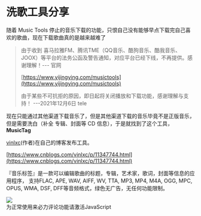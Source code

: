 # 洗歌工具分享

随着 Music Tools 停止的音乐下载的功能，只恨自己没有能够早点下载完自己喜欢的歌曲，现在下载歌曲真的是越来越难了

> 由于收到 喜马拉雅FM、腾讯TME（QQ音乐、酷狗音乐、酷我音乐、JOOX）等平台的法务公函及警告通知，对应平台已经下线，不再提供。感谢理解！--- 官网
>
> [https://www.yijingying.com/musictools](https://www.yijingying.com/musictools)
>
> 由于某些不可抗拒的原因，即日起将关闭播放和下载功能，感谢理解与支持！ ---2021年12月6日 tele

现在只能通过其他渠道下载音乐了，但是其他渠道下载的音乐毕竟不是正版音乐，但是需要洗白（补全 专辑、封面等 CD 信息），于是就找到了这个工具，**MusicTag**

[vinlxc](https://www.cnblogs.com/vinlxc/)(作者)在自己的博客发布工具。

[https://www.cnblogs.com/vinlxc/p/11347744.html](https://www.cnblogs.com/vinlxc/p/11347744.html)

『音乐标签』是一款可以编辑歌曲的标题，专辑，艺术家，歌词，封面等信息的应用程序， 支持FLAC, APE, WAV, AIFF, WV, TTA, MP3, MP4, M4A, OGG, MPC, OPUS, WMA, DSF, DFF等音频格式，绿色无广告，无任何功能限制。

<img src="/imgs/post/2021/1767201-20191031191519781-1684570911.gif">

<!-- 来必力City版安装代码 -->
<div id="lv-container" data-id="city" data-uid="MTAyMC80NzA4OC8yMzU4OA==">
	<script type="text/javascript">
   (function(d, s) {
       var j, e = d.getElementsByTagName(s)[0];

       if (typeof LivereTower === 'function') { return; }
    
       j = d.createElement(s);
       j.src = 'https://cdn-city.livere.com/js/embed.dist.js';
       j.async = true;
    
       e.parentNode.insertBefore(j, e);
   })(document, 'script');
	</script>
<noscript> 为正常使用来必力评论功能请激活JavaScript</noscript>
</div>
<!-- City版安装代码已完成 -->